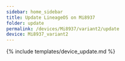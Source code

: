 ```yaml
---
sidebar: home_sidebar
title: Update LineageOS on Mi8937
folder: update
permalink: /devices/Mi8937/variant2/update
device: Mi8937_variant2
---
```

{% include templates/device_update.md %}
